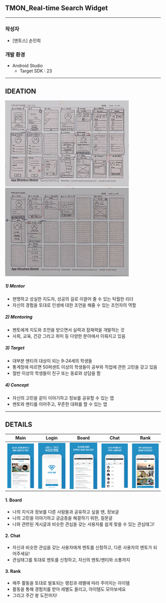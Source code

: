 ## TMON_Real-time Search Widget

------

### 작성자

- [멘토스] 손민희





### 개발 환경

- Android Studio 
  - Target SDK : 23



---

## IDEATION

<img src="https://github.com/minheeson/OurMentorProject/blob/master/screenshots/app_structure_1.jpeg" width="400" />

<img src="https://github.com/minheeson/OurMentorProject/blob/master/screenshots/app_structure_2.jpeg" width="400" />

##### 1) Mentor

* 현명하고 성실한 지도자, 성공의 길로 이끌어 줄 수 있는 탁월한 리더
* 자신의 경험을 토대로 인생에 대한 조언을 해줄 수 있는 조언자의 역할 

##### 2) Mentoring

* 멘토에게 지도와 조언을 받으면서 실력과 잠재력을 개발하는 것 
* 사회, 교육, 건강 그리고 취미 등 다양한 분야에서 이뤄지고 있음 

##### 3) Target

* 대부분 멘티의 대상이 되는 9-24세의 학생들
* 통계청에 따르면 50퍼센트 이상의 학생들이 공부와 직업에 관한 고민을 갖고 있음
* 절반 이상의 학생들이 친구 또는 동료와 상담을 함 

##### 4) Concept

* 자신의 고민을 같이 이야기하고 정보를 공유할 수 있는 앱
* 멘토와 멘티를 이어주고, 꾸준한 대화를 할 수 있는 앱 



------

## DETAILS

|                   Main                   |                  Login                   |                  Board                   |                   Chat                   |                   Rank                   |
| :--------------------------------------: | :--------------------------------------: | :--------------------------------------: | :--------------------------------------: | :--------------------------------------: |
| <img src="https://github.com/minheeson/OurMentorProject/blob/master/screenshots/content_main.png" width="150"/> | <img src="https://github.com/minheeson/OurMentorProject/blob/master/screenshots/content_login.png" width="150"/> | <img src="https://github.com/minheeson/OurMentorProject/blob/master/screenshots/content_board.png" width="150"/> | <img src="https://github.com/minheeson/OurMentorProject/blob/master/screenshots/content_chat.png" width="150"/> | <img src="https://github.com/minheeson/OurMentorProject/blob/master/screenshots/content_rank.png" width="150"/> |

#### 1. Board 

* 나의 지식과 정보를 다른 사람들과 공유하고 싶을 땐, 정보글
* 나의 고민을 이야기하고 궁금증을 해결하기 위한, 질문글 
* 나와 관련된 게시글과 비슷한 관심을 갖는 사용자를 쉽게 찾을 수 있는 관심태그!

#### 2. Chat

* 자신과 비슷한 관심을 갖는 사용자에게 멘토를 신청하고, 다른 사용자의 멘토가 되어주세요!
* 관심태그를 토대로 멘토를 신청하고, 자신의 멘토/멘티와 소통까지

#### 3. Rank

* 매주 활동을 토대로 발표되는 랭킹과 레벨에 따라 주어지는 아이템
* 활동을 통해 경험치를 받아 레벨도 올리고, 아이템도 모아보세요
* 그리고 주간 왕 도전까지!





